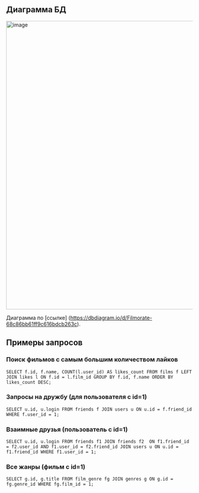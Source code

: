 ## Диаграмма БД

<img width="1108" height="779" alt="image" src="https://github.com/user-attachments/assets/351707de-9e40-4ebc-9034-c19d9089e773" />

Диаграмма по [ссылке] (https://dbdiagram.io/d/Filmorate-68c86bb61ff9c616bdcb263c).

## Примеры запросов

### Поиск фильмов с самым большим количеством лайков
`SELECT f.id,
       f.name,
       COUNT(l.user_id) AS likes_count
FROM films f
LEFT JOIN likes l ON f.id = l.film_id
GROUP BY f.id, f.name
ORDER BY likes_count DESC;
`

### Запросы на дружбу (для пользователя с id=1)
`
SELECT u.id, u.login
FROM friends f
JOIN users u ON u.id = f.friend_id
WHERE f.user_id = 1;
`

### Взаимные друзья (пользователь с id=1)
`
SELECT u.id, u.login
FROM friends f1
JOIN friends f2 
  ON f1.friend_id = f2.user_id
 AND f1.user_id = f2.friend_id
JOIN users u ON u.id = f1.friend_id
WHERE f1.user_id = 1;
`

### Все жанры (фильм с id=1)
`
SELECT g.id, g.title
FROM film_genre fg
JOIN genres g ON g.id = fg.genre_id
WHERE fg.film_id = 1;
`

